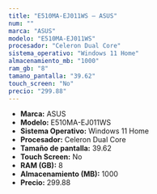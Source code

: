 ```yaml
---
title: "E510MA-EJ011WS — ASUS"
num: ""
marca: "ASUS"
modelo: "E510MA-EJ011WS"
procesador: "Celeron Dual Core"
sistema_operativo: "Windows 11 Home"
almacenamiento_mb: "1000"
ram_gb: "8"
tamano_pantalla: "39.62"
touch_screen: "No"
precio: "299.88"
---
```

<ul>
<li><strong>Marca:</strong> ASUS</li>
<li><strong>Modelo:</strong> E510MA-EJ011WS</li>
<li><strong>Sistema Operativo:</strong> Windows 11 Home</li>
<li><strong>Procesador:</strong> Celeron Dual Core </li>
<li><strong>Tamaño de pantalla:</strong> 39.62</li>
<li><strong>Touch Screen:</strong> No</li>
<li><strong>RAM (GB):</strong> 8</li>
<li><strong>Almacenamiento (MB):</strong> 1000</li>
<li><strong>Precio:</strong> 299.88</li>
</ul>